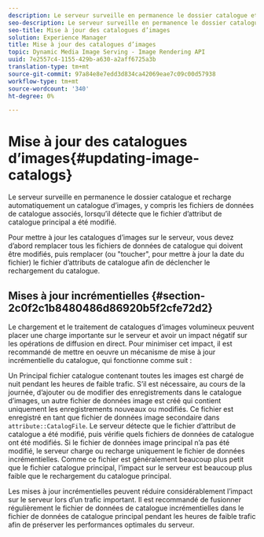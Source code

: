 ```yaml
---
description: Le serveur surveille en permanence le dossier catalogue et recharge automatiquement un catalogue d’images, y compris les fichiers de données de catalogue associés, lorsqu’il détecte que le fichier d’attribut de catalogue principal a été modifié.
seo-description: Le serveur surveille en permanence le dossier catalogue et recharge automatiquement un catalogue d’images, y compris les fichiers de données de catalogue associés, lorsqu’il détecte que le fichier d’attribut de catalogue principal a été modifié.
seo-title: Mise à jour des catalogues d’images
solution: Experience Manager
title: Mise à jour des catalogues d’images
topic: Dynamic Media Image Serving - Image Rendering API
uuid: 7e2557c4-1155-429b-a630-a2aff6725a3b
translation-type: tm+mt
source-git-commit: 97a84e8e7edd3d834ca42069eae7c09c00d57938
workflow-type: tm+mt
source-wordcount: '340'
ht-degree: 0%

---
```



# Mise à jour des catalogues d’images{#updating-image-catalogs}

Le serveur surveille en permanence le dossier catalogue et recharge automatiquement un catalogue d’images, y compris les fichiers de données de catalogue associés, lorsqu’il détecte que le fichier d’attribut de catalogue principal a été modifié.

Pour mettre à jour les catalogues d’images sur le serveur, vous devez d’abord remplacer tous les fichiers de données de catalogue qui doivent être modifiés, puis remplacer (ou &quot;toucher&quot;, pour mettre à jour la date du fichier) le fichier d’attributs de catalogue afin de déclencher le rechargement du catalogue.

## Mises à jour incrémentielles {#section-2c0f2c1b8480486d86920b5f2cfe72d2}

Le chargement et le traitement de catalogues d’images volumineux peuvent placer une charge importante sur le serveur et avoir un impact négatif sur les opérations de diffusion en direct. Pour minimiser cet impact, il est recommandé de mettre en oeuvre un mécanisme de mise à jour incrémentielle du catalogue, qui fonctionne comme suit :

Un Principal fichier catalogue contenant toutes les images est chargé de nuit pendant les heures de faible trafic. S’il est nécessaire, au cours de la journée, d’ajouter ou de modifier des enregistrements dans le catalogue d’images, un autre fichier de données image est créé qui contient uniquement les enregistrements nouveaux ou modifiés. Ce fichier est enregistré en tant que fichier de données image secondaire dans `attribute::CatalogFile`. Le serveur détecte que le fichier d’attribut de catalogue a été modifié, puis vérifie quels fichiers de données de catalogue ont été modifiés. Si le fichier de données image principal n’a pas été modifié, le serveur charge ou recharge uniquement le fichier de données incrémentielles. Comme ce fichier est généralement beaucoup plus petit que le fichier catalogue principal, l’impact sur le serveur est beaucoup plus faible que le rechargement du catalogue principal.

Les mises à jour incrémentielles peuvent réduire considérablement l’impact sur le serveur lors d’un trafic important. Il est recommandé de fusionner régulièrement le fichier de données de catalogue incrémentielles dans le fichier de données de catalogue principal pendant les heures de faible trafic afin de préserver les performances optimales du serveur.
